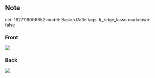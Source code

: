 ## Note
nid: 1627116006852
model: Basic-d7a3e
tags: lr_ridge_lasso
markdown: false

### Front
<img src="paste-0f28b7db4ddaf0bcda7e6e040cddb1bbeb28201d.jpg">

### Back
<img src="paste-011a50587ce24dac8ee7af57474c8be5c91cb6ab.jpg">

